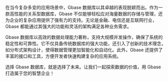 在当今复杂多变的应用场景中，Gbase 数据库以其卓越的表现脱颖而出。作为一款高性能的关系型数据库，Gbase 不仅能够轻松应对海量数据的存储与管理，还为企业的复杂应用提供了强有力的支持。无论是金融、电信还是互联网行业，Gbase 都能通过其强大的功能和灵活的架构满足各种业务需求。

Gbase 数据库以高效的数据处理能力著称，支持大规模并发操作，确保了系统的稳定性和可靠性。它不仅具备传统数据库的强大功能，还引入了创新的技术理念，如分布式架构设计，使得数据管理更加智能化和自动化。此外，Gbase 还提供了丰富的接口和工具，方便开发者快速构建复杂的应用系统。

选择 Gbase 数据库，就是选择了未来。让我们一起探索数据的价值，用 Gbase 打造属于您的智慧企业！
